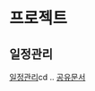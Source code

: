 # 프로젝트

## 일정관리

[일정관리](https://docs.google.com/spreadsheets/d/1NQHpdlngy_0xi11DPNy_VgI6_tUYpx1lmcYro-x7uXI/edit?usp=sharing)cd ..
[공유문서](https://drive.google.com/drive/folders/1UJIq0f-sPQG-WJRHgnFJKL07OBTrz0p9?usp=sharing)